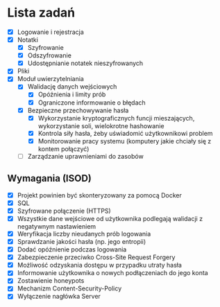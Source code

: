 # Lista zadań
- [X] Logowanie i rejestracja
- [X] Notatki 
  - [X] Szyfrowanie
  - [X] Odszyfrowanie
  - [X] Udostępnianie notatek nieszyfrowanych
- [X] Pliki
- [X] Moduł uwierzytelniania 
  - [X] Walidację danych wejściowych
    - [X] Opóźnienia i limity prób
    - [X] Ograniczone informowanie o błędach
  - [X] Bezpieczne przechowywanie hasła
    - [X] Wykorzystanie kryptograficznych funcji mieszających, wykorzystanie soli, wielokrotne hashowanie
    - [X] Kontrola siły hasła, żeby uświadomić użytkownikowi problem
    - [X] Monitorowanie pracy systemu (komputery jakie chciały się z kontem połączyć)
  - [ ] Zarządzanie uprawnieniami do zasobów
## Wymagania (ISOD)
  - [X] Projekt powinien być skonteryzowany za pomocą Docker
  - [X] SQL
  - [X] Szyfrowane połączenie (HTTPS)
  - [X] Wszystkie dane wejściowe od użytkownika podlegają walidacji z negatywnym nastawieniem
  - [X] Weryfikacja liczby nieudanych prób logowania
  - [X] Sprawdzanie jakości hasła (np. jego entropii)
  - [X] Dodać opóźnienie podczas logowania
  - [X] Zabezpieczenie przeciwko Cross-Site Request Forgery
  - [X] Możliwość odzyskania dostępu w przypadku utraty hasła
  - [X] Informowanie użytkownika o nowych podłączeniach do jego konta
  - [X] Zostawienie honeypots
  - [X] Mechanizm Content-Security-Policy
  - [X] Wyłączenie nagłówka Server
